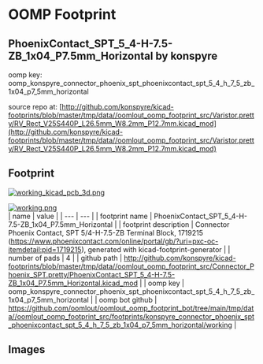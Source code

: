 # OOMP Footprint  
## PhoenixContact_SPT_5_4-H-7.5-ZB_1x04_P7.5mm_Horizontal  by konspyre  
  
oomp key: oomp_konspyre_connector_phoenix_spt_phoenixcontact_spt_5_4_h_7_5_zb_1x04_p7_5mm_horizontal  
  
source repo at: [http://github.com/konspyre/kicad-footprints/blob/master/tmp/data//oomlout_oomp_footprint_src/Varistor.pretty/RV_Rect_V25S440P_L26.5mm_W8.2mm_P12.7mm.kicad_mod](http://github.com/konspyre/kicad-footprints/blob/master/tmp/data//oomlout_oomp_footprint_src/Varistor.pretty/RV_Rect_V25S440P_L26.5mm_W8.2mm_P12.7mm.kicad_mod)  
## Footprint  
  
[![working_kicad_pcb_3d.png](working_kicad_pcb_3d_600.png)](working_kicad_pcb_3d.png)  
  
[![working.png](working_600.png)](working.png)  
| name | value | 
| --- | --- | 
| footprint name | PhoenixContact_SPT_5_4-H-7.5-ZB_1x04_P7.5mm_Horizontal | 
| footprint description | Connector Phoenix Contact, SPT 5/4-H-7.5-ZB Terminal Block, 1719215 (https://www.phoenixcontact.com/online/portal/gb/?uri=pxc-oc-itemdetail:pid=1719215), generated with kicad-footprint-generator | 
| number of pads | 4 | 
| github path | http://github.com/konspyre/kicad-footprints/blob/master/tmp/data//oomlout_oomp_footprint_src/Connector_Phoenix_SPT.pretty/PhoenixContact_SPT_5_4-H-7.5-ZB_1x04_P7.5mm_Horizontal.kicad_mod | 
| oomp key | oomp_konspyre_connector_phoenix_spt_phoenixcontact_spt_5_4_h_7_5_zb_1x04_p7_5mm_horizontal | 
| oomp bot github | https://github.com/oomlout/oomlout_oomp_footprint_bot/tree/main/tmp/data//oomlout_oomp_footprint_src/footprints/konspyre_connector_phoenix_spt_phoenixcontact_spt_5_4_h_7_5_zb_1x04_p7_5mm_horizontal/working | 
## Images  
